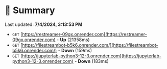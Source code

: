 # 📖 Summary
Last updated: **7/4/2024, 3:13:53 PM**

- `GET` [https://restreamer-09gx.onrender.com](https://restreamer-09gx.onrender.com) - **Up** (21358ms)
- `GET` [https://filestreambot-b5k6.onrender.com/](https://filestreambot-b5k6.onrender.com/) - **Down** (159ms)
- `GET` [https://jupyterlab-python3-12-3.onrender.com](https://jupyterlab-python3-12-3.onrender.com) - **Down** (183ms)

